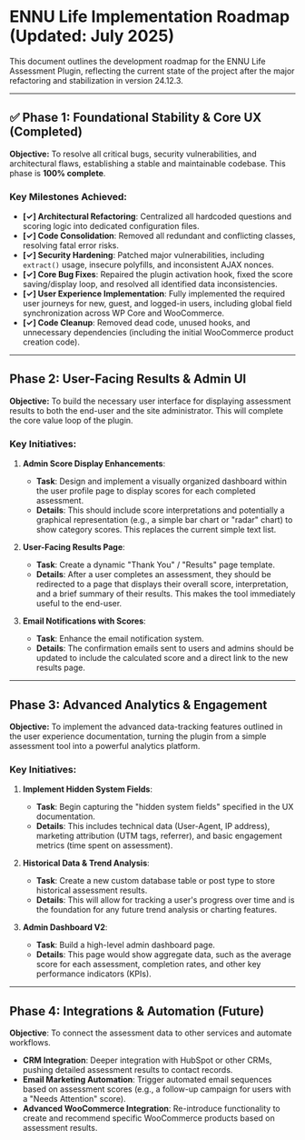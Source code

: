 # ENNU Life Implementation Roadmap (Updated: July 2025)

This document outlines the development roadmap for the ENNU Life Assessment Plugin, reflecting the current state of the project after the major refactoring and stabilization in version 24.12.3.

---

## ✅ Phase 1: Foundational Stability & Core UX (Completed)

**Objective:** To resolve all critical bugs, security vulnerabilities, and architectural flaws, establishing a stable and maintainable codebase. This phase is **100% complete**.

### Key Milestones Achieved:

-   **[✓] Architectural Refactoring**: Centralized all hardcoded questions and scoring logic into dedicated configuration files.
-   **[✓] Code Consolidation**: Removed all redundant and conflicting classes, resolving fatal error risks.
-   **[✓] Security Hardening**: Patched major vulnerabilities, including `extract()` usage, insecure polyfills, and inconsistent AJAX nonces.
-   **[✓] Core Bug Fixes**: Repaired the plugin activation hook, fixed the score saving/display loop, and resolved all identified data inconsistencies.
-   **[✓] User Experience Implementation**: Fully implemented the required user journeys for new, guest, and logged-in users, including global field synchronization across WP Core and WooCommerce.
-   **[✓] Code Cleanup**: Removed dead code, unused hooks, and unnecessary dependencies (including the initial WooCommerce product creation code).

---

## Phase 2: User-Facing Results & Admin UI

**Objective:** To build the necessary user interface for displaying assessment results to both the end-user and the site administrator. This will complete the core value loop of the plugin.

### Key Initiatives:

1.  **Admin Score Display Enhancements**:
    -   **Task**: Design and implement a visually organized dashboard within the user profile page to display scores for each completed assessment.
    -   **Details**: This should include score interpretations and potentially a graphical representation (e.g., a simple bar chart or "radar" chart) to show category scores. This replaces the current simple text list.

2.  **User-Facing Results Page**:
    -   **Task**: Create a dynamic "Thank You" / "Results" page template.
    -   **Details**: After a user completes an assessment, they should be redirected to a page that displays their overall score, interpretation, and a brief summary of their results. This makes the tool immediately useful to the end-user.

3.  **Email Notifications with Scores**:
    -   **Task**: Enhance the email notification system.
    -   **Details**: The confirmation emails sent to users and admins should be updated to include the calculated score and a direct link to the new results page.

---

## Phase 3: Advanced Analytics & Engagement

**Objective:** To implement the advanced data-tracking features outlined in the user experience documentation, turning the plugin from a simple assessment tool into a powerful analytics platform.

### Key Initiatives:

1.  **Implement Hidden System Fields**:
    -   **Task**: Begin capturing the "hidden system fields" specified in the UX documentation.
    -   **Details**: This includes technical data (User-Agent, IP address), marketing attribution (UTM tags, referrer), and basic engagement metrics (time spent on assessment).

2.  **Historical Data & Trend Analysis**:
    -   **Task**: Create a new custom database table or post type to store historical assessment results.
    -   **Details**: This will allow for tracking a user's progress over time and is the foundation for any future trend analysis or charting features.

3.  **Admin Dashboard V2**:
    -   **Task**: Build a high-level admin dashboard page.
    *   **Details**: This page would show aggregate data, such as the average score for each assessment, completion rates, and other key performance indicators (KPIs).

---

## Phase 4: Integrations & Automation (Future)

**Objective**: To connect the assessment data to other services and automate workflows.

-   **CRM Integration**: Deeper integration with HubSpot or other CRMs, pushing detailed assessment results to contact records.
-   **Email Marketing Automation**: Trigger automated email sequences based on assessment scores (e.g., a follow-up campaign for users with a "Needs Attention" score).
-   **Advanced WooCommerce Integration**: Re-introduce functionality to create and recommend specific WooCommerce products based on assessment results.

